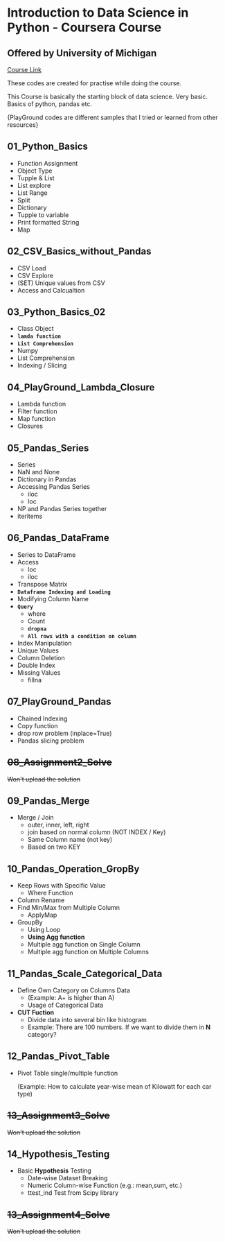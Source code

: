 # Introduction to Data Science in Python - Coursera Course
## Offered by University of Michigan
[Course Link](https://www.coursera.org/learn/python-data-analysis/)

These codes are created for practise while doing the course.

This Course is basically the starting block of data science. Very basic. Basics of python, pandas etc.

{PlayGround codes are different samples that I tried or learned from other resources}

## 01_Python_Basics
*   Function Assignment
*   Object Type
*   Tupple & List
*   List explore
*   List Range
*   Split
*   Dictionary
*   Tupple to variable
*   Print formatted String
*   Map 

## 02_CSV_Basics_without_Pandas
*   CSV Load
*   CSV Explore
*   (SET) Unique values from CSV
*   Access and Calcualtion

## 03_Python_Basics_02
*   Class Object
*   **`lamda function`**
*   **`List Comprehension`**
*   Numpy
*   List Comprehension
*   Indexing / Slicing

## 04_PlayGround_Lambda_Closure
*   Lambda function
*   Filter function
*   Map function
*   Closures

## 05_Pandas_Series
*   Series
*   NaN and None
*   Dictionary in Pandas
*   Accessing Pandas Series
    - iloc
    - loc
*   NP and Pandas Series together
*   iteritems

## 06_Pandas_DataFrame
*   Series to DataFrame
*   Access
    - loc
    - iloc
*   Transpose Matrix
*   **`Dataframe Indexing and Loading`**
*   Modifying Column Name
*   **`Query`**
    - where
    - Count
    - **`dropna`**
    - **`All rows with a condition on column`**
*   Index Manipulation
*   Unique Values
*   Column Deletion
*   Double Index
*   Missing Values
    - fillna
    
## 07_PlayGround_Pandas
*   Chained Indexing
*   Copy function
*   drop row problem (inplace=True)
*   Pandas slicing problem

## ~~08_Assignment2_Solve~~
~~Won't upload the solution~~

## 09_Pandas_Merge
*   Merge / Join
    - outer, inner, left, right
    - join based on normal column (NOT INDEX / Key)
    - Same Column name (not key)
    - Based on two KEY

## 10_Pandas_Operation_GropBy
*   Keep Rows with Specific Value
    - Where Function
*   Column Rename
*   Find Min/Max from Multiple Column
    - ApplyMap
*   GroupBy
    - Using Loop
    - **Using Agg function**
    - Multiple agg function on Single Column
    - Multiple agg function on Multiple Columns

## 11_Pandas_Scale_Categorical_Data
*   Define Own Category on Columns Data
    - (Example: A+ is higher than A)
    - Usage of Categorical Data
*   **CUT Fuction**
    - Divide data into several bin like histogram
    - Example: There are 100 numbers. If we want to divide them in **N** category?

## 12_Pandas_Pivot_Table

*   Pivot Table single/multiple function

    (Example: How to calculate year-wise mean of Kilowatt for each car type)
    
## ~~13_Assignment3_Solve~~
~~Won't upload the solution~~

## 14_Hypothesis_Testing

*   Basic **Hypothesis** Testing
    - Date-wise Dataset Breaking
    - Numeric Column-wise Function (e.g.: mean,sum, etc.)
    - ttest_ind Test from Scipy library

## ~~13_Assignment4_Solve~~
~~Won't upload the solution~~
